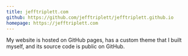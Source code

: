```yaml
---
title: jefftriplett.com
github: https://github.com/jefftriplett/jefftriplett.github.io
homepage: https://jefftriplett.com
---
```


My website is hosted on GitHub pages, has a custom theme that I built myself, and its source code is public on GitHub. 

